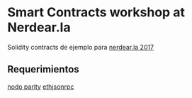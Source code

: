 # Smart Contracts workshop at Nerdear.la

Solidity contracts de ejemplo para [nerdear.la 2017](https://nerdear.la)

## Requerimientos
[nodo parity](https://github.com/paritytech/parity)
[ethjsonrpc](https://github.com/reiven/ethjsonrpc)
